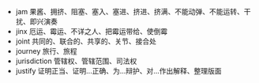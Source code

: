 - jam 果酱、拥挤、阻塞、塞入、塞进、挤进、挤满、不能动弹、不能运转、干扰、即兴演奏
- jinx 厄运、霉运、不详之人、把霉运带给、使倒霉
- joint 共同的、联合的、共享的、关节、接合处
- journey 旅行、旅程
- jurisdiction 管辖权、管辖范围、司法权
- justify 证明正当、证明...正确、为...辩护、对...作出解释、整理版面